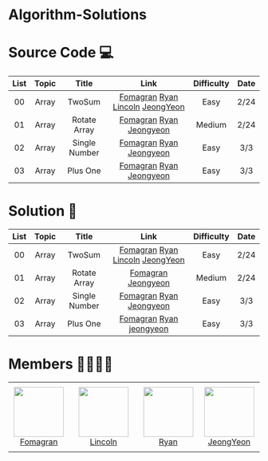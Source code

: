 # Algorithm-Solutions

# Source Code 💻

| List | Topic                          | Title                | Link    | Difficulty |  Date             |
| :--: | :--------------------------: | :-----------------: | :------:  | :---------: |:---------------:|
| 00 | Array | TwoSum |[Fomagran](./Array/TwoSum/TwoSum_Fomagran.js) [Ryan](./Array/TwoSum/TwoSum_Ryan.java) [Lincoln](./data_structure) [JeongYeon](./Array/TwoSum/TwoSum_jeongyeon.py) | Easy | 2/24 |
| 01 | Array | Rotate Array | [Fomagran](./Array/RotateArray/RotateArray_Fomagran.js) [Ryan](./Array/RotateArray/RotateArray_Ryan.java) [Jeongyeon](./Array/RotateArray/RotateArray_jeongyeon.py) | Medium | 2/24 |
| 02 | Array | Single Number | [Fomagran](./Array/SingleNumber/SingleNumber_Fomagran.js) [Ryan](./Array/SingleNumber/SingleNumber_Ryan.js) [Jeongyeon](./Array/SingleNumber/SingleNumber_jeongyeon.py) | Easy | 3/3 |
| 03 | Array | Plus One | [Fomagran](./Array/PlusOne/PlusOne_Fomagran.js) [Ryan](./Array/PlusOne/PlusOne_Ryan.js) [Jeongyeon](./Array/PlusOne/PlusOne_jeongyeon.py)| Easy | 3/3 |


# Solution 📝

| List | Topic                          | Title                | Link    | Difficulty |  Date             |
| :--: | :--------------------------: | :-----------------: | :------:  | :---------: |:---------------:|
| 00 | Array | TwoSum |[Fomagran](./Array/TwoSum/TwoSum_Fomagran.md) [Ryan](./data_structure) [Lincoln](./data_structure) [JeongYeon](./Array/TwoSum/TwoSum_jeongyeon.md) | Easy | 2/24 |
| 01 | Array | Rotate Array | [Fomagran](./Array/RotateArray/RotateArray_Fomagran.md) [Jeongyeon](./Array/RotateArray/RotateArray_jeongyeon.md)| Medium | 2/24 |
| 02 | Array | Single Number | [Fomagran](./Array/SingleNumber/SingleNumber_Fomagran.md) [Ryan](./Array/SingleNumber/SingleNumber_Ryan.md) [Jeongyeon](./Array/SingleNumber/SingleNumber_jeongyeon.md)| Easy | 3/3 |
| 03 | Array | Plus One | [Fomagran](./Array/PlusOne/PlusOne_Fomagran.md) [Ryan](./Array/PlusOne/PlusOne_Ryan.md) [jeongyeon](./Array/PlusOne/PlusOne_jeongyeon.md)| Easy | 3/3 |


# Members 👨‍👨‍👦‍👦

<table>
    <tr height="140px">
        <td align="center" width="130px">
            <a href="https://github.com/fomagran"><img height="100px" width="100px" src="https://user-images.githubusercontent.com/47676921/155339049-0d8a32a8-aa90-4b28-94e5-a3540cc53136.png"/></a>
            <br />
            <a href="https://github.com/tonyfomagran">Fomagran</a>
        </td>
        <td align="center" width="200px">
            <a href="https://github.com/moh008"><img height="100px" width="100px" src="https://user-images.githubusercontent.com/22461471/155645928-969370e5-713c-40d8-b7f8-b4da3738cb52.jpg"/></a>
            <br />
            <a href="https://github.com/moh008">Lincoln</a>
        </td>
        <td align="center" width="130px">
            <a href="https://github.com/RyanDonggunLee"><img height="100px" width="100px" src="https://user-images.githubusercontent.com/40766493/156107630-9ed8d9ac-0a9b-42b8-ab7b-28f386247298.jpeg"/></a>
            <br />
            <a href="https://github.com/RyanDonggunLee">Ryan</a>
        </td>
        <td align="center" width="130px">
            <a href="https://github.com/jeongyeon-park"><img height="100px" width="100px" src="https://user-images.githubusercontent.com/47676921/155339049-0d8a32a8-aa90-4b28-94e5-a3540cc53136.png"/></a>
            <br />
            <a href="https://github.com/jeongyeon-park">JeongYeon</a>
        </td>
    </tr>
